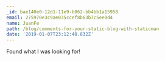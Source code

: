 ```yaml
---
_id: bae140e0-12d1-11e9-b062-bb4bb1a15958
email: 275970e3c9ae035ccef8b63b7c5ee0d4
name: JuanFe
path: /blog/comments-for-your-static-blog-with-staticman
date: '2019-01-07T23:12:40.832Z'
---
```

Found what I was looking for!
